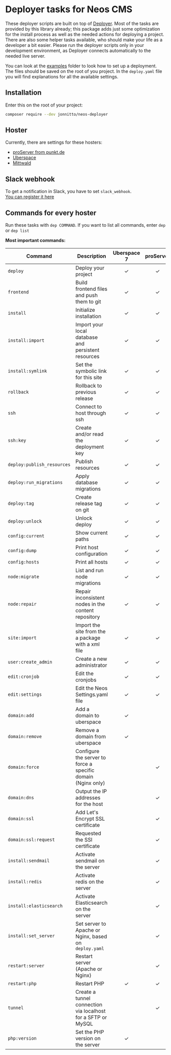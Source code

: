 # Deployer tasks for Neos CMS

These deployer scripts are built on top of [Deployer](https://deployer.org). Most of the tasks are provided by this library already; this package adds just some optimization for the install process as well as the needed actions for deploying a project. There are also some helper tasks available, who should make your life as a developer a bit easier. Please run the deployer scripts only in your development environment, as Deployer connects automatically to the needed live server.

You can look at the [examples](examples) folder to look how to set up a deployment.
The files should be saved on the root of you project. In the `deploy.yaml` file you will
find explanations for all the available settings.

## Installation

Enter this on the root of your project:

```bash
composer require --dev jonnitto/neos-deployer
```

## Hoster

Currently, there are settings for these hosters:

- [proServer from punkt.de](documentation/proServer.md)
- [Uberspace](documentation/Uberspace.md)
- [Mittwald](documentation/Mittwald.md)

## Slack webhook

To get a notification in Slack, you have to set `slack_webhook`.  
[You can register it here](https://slack.com/oauth/authorize?&client_id=113734341365.225973502034&scope=incoming-webhook)

## Commands for every hoster

Run these tasks with `dep COMMAND`. If you want to list all commands, enter `dep` or `dep list`

**Most important commands:**

| Command                    | Description                                                  | Uberspace 7 | proServer |
| -------------------------- | ------------------------------------------------------------ | :---------: | :-------: |
| `deploy`                   | Deploy your project                                          |      ✓      |     ✓     |
| `frontend`                 | Build frontend files and push them to git                    |      ✓      |     ✓     |
| `install`                  | Initialize installation                                      |      ✓      |     ✓     |
| `install:import`           | Import your local database and persistent resources          |      ✓      |     ✓     |
| `install:symlink`          | Set the symbolic link for this site                          |      ✓      |     ✓     |
| `rollback`                 | Rollback to previous release                                 |      ✓      |     ✓     |
| `ssh`                      | Connect to host through ssh                                  |      ✓      |     ✓     |
| `ssh:key`                  | Create and/or read the deployment key                        |      ✓      |     ✓     |
| `deploy:publish_resources` | Publish resources                                            |      ✓      |     ✓     |
| `deploy:run_migrations`    | Apply database migrations                                    |      ✓      |     ✓     |
| `deploy:tag`               | Create release tag on git                                    |      ✓      |     ✓     |
| `deploy:unlock`            | Unlock deploy                                                |      ✓      |     ✓     |
| `config:current`           | Show current paths                                           |      ✓      |     ✓     |
| `config:dump`              | Print host configuration                                     |      ✓      |     ✓     |
| `config:hosts`             | Print all hosts                                              |      ✓      |     ✓     |
| `node:migrate`             | List and run node migrations                                 |      ✓      |     ✓     |
| `node:repair`              | Repair inconsistent nodes in the content repository          |      ✓      |     ✓     |
| `site:import`              | Import the site from the a package with a xml file           |      ✓      |     ✓     |
| `user:create_admin`        | Create a new administrator                                   |      ✓      |     ✓     |
| `edit:cronjob`             | Edit the cronjobs                                            |      ✓      |     ✓     |
| `edit:settings`            | Edit the Neos Settings.yaml file                             |      ✓      |     ✓     |
| `domain:add`               | Add a domain to uberspace                                    |      ✓      |           |
| `domain:remove`            | Remove a domain from uberspace                               |      ✓      |           |
| `domain:force`             | Configure the server to force a specific domain (Nginx only) |             |     ✓     |
| `domain:dns`               | Output the IP addresses for the host                         |             |     ✓     |
| `domain:ssl`               | Add Let's Encrypt SSL certificate                            |             |     ✓     |
| `domain:ssl:request`       | Requested the SSl certificate                                |             |     ✓     |
| `install:sendmail`         | Activate sendmail on the server                              |             |     ✓     |
| `install:redis`            | Activate redis on the server                                 |             |     ✓     |
| `install:elasticsearch`    | Activate Elasticsearch on the server                         |             |     ✓     |
| `install:set_server`       | Set server to Apache or Nginx, based on `deploy.yaml`        |             |     ✓     |
| `restart:server`           | Restart server (Apache or Nginx)                             |             |     ✓     |
| `restart:php`              | Restart PHP                                                  |      ✓      |     ✓     |
| `tunnel`                   | Create a tunnel connection via localhost for a SFTP or MySQL |             |     ✓     |
| `php:version`              | Set the PHP version on the server                            |      ✓      |           |
